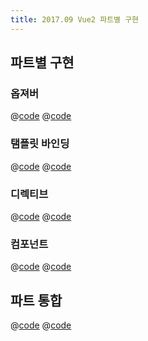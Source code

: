 ```yaml
---
title: 2017.09 Vue2 파트별 구현
---
```


## 파트별 구현
### 옵져버
@[code](@/docs/fe-dev/pet-project/vue2-part/observer-example.js)
@[code](@/docs/fe-dev/pet-project/vue2-part/observer.js)

### 탬플릿 바인딩
@[code](@/docs/fe-dev/pet-project/vue2-part/template-example.html)
@[code](@/docs/fe-dev/pet-project/vue2-part/template.js)

### 디렉티브
@[code](@/docs/fe-dev/pet-project/vue2-part/directive-example.html)
@[code](@/docs/fe-dev/pet-project/vue2-part/directive.js)

### 컴포넌트
@[code](@/docs/fe-dev/pet-project/vue2-part/component-example.html)
@[code](@/docs/fe-dev/pet-project/vue2-part/component.js)

## 파트 통합
@[code](@/docs/fe-dev/pet-project/vue2-part/vanillajs-vue.html)
@[code](@/docs/fe-dev/pet-project/vue2-part/vanillajs-vue.js)
